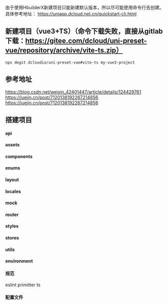 由于使用HbuilderX新建项目只能新建默认版本，所以尽可能使用命令行去创建。具体参考地址：
https://uniapp.dcloud.net.cn/quickstart-cli.html

## 新建项目（vue3+TS）（命令下载失败，直接从gitlab下载：https://gitee.com/dcloud/uni-preset-vue/repository/archive/vite-ts.zip）
```
npx degit dcloudio/uni-preset-vue#vite-ts my-vue3-project
```

## 参考地址
https://blog.csdn.net/weixin_42401447/article/details/124429761
https://juejin.cn/post/7120138192267214856
https://juejin.cn/post/7120138192267214856

## 搭建项目
#### api
#### assets
#### components
#### enums
#### layout
#### locales
#### mock
#### router
#### styles
#### stores
#### utils

#### environment

#### 规范
eslint
primitter
ts

#### 配置文件



